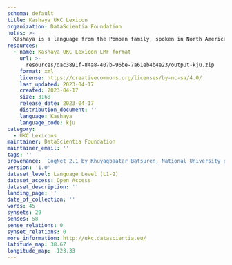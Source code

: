 ```yaml
---
schema: default
title: Kashaya UKC Lexicon
organization: DataScientia Foundation
notes: >-
  Kashaya is a language from the Pomoan family, spoken in North America. The UKC Lexicon of Kashaya is represented as a lexico-semantic network. It consists of words, word senses, synsets, as well as sense-level and synset-level relationships.
resources:
  - name: Kashaya UKC Lexicon LMF format
    url: >-
      resources/dac3891f-84a8-407b-96be-7a61eb4b4e23/output-kju.zip
    format: xml
    license: https://creativecommons.org/licenses/by-nc-sa/4.0/
    last_updated: 2023-04-17
    created: 2023-04-17
    size: 3168
    release_date: 2023-04-17
    distribution_document: ''
    language: Kashaya
    language_code: kju
category:
  - UKC Lexicons
maintainer: DataScientia Foundation
maintainer_email: ''
tags: ''
provenance: 'CogNet 2.1 by Khuyagbaatar Batsuren, National University of Mongolia (http://cognet.ukc.disi.unitn.it); Native Languages of the Americas 2021.11. by Laura Redish and Orrin Lewis (http://www.native-languages.org); Princeton WordNet 2.1 by Princeton University (https://wordnet.princeton.edu)'
version: '1.0'
dataset_level: Language Level (L1-2)
dataset_access: Open Access
dataset_description: ''
landing_page: ''
date_of_collection: ''
words: 45
synsets: 29
senses: 58
sense_relations: 0
synset_relations: 0
more_information: http://ukc.datascientia.eu/
latitude_map: 38.67
longitude_map: -123.33
---
```

